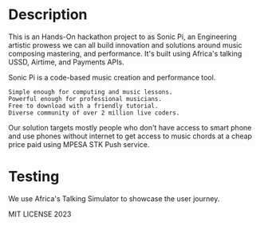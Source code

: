 
# Description

This is an Hands-On hackathon project to as Sonic Pi, an Engineering artistic prowess we can all build innovation and solutions around music composing mastering, and performance. It's built using Africa's talking USSD, Airtime, and Payments APIs.


Sonic Pi is a code-based music creation and performance tool.

    Simple enough for computing and music lessons.
    Powerful enough for professional musicians.
    Free to download with a friendly tutorial.
    Diverse community of over 2 million live coders.

Our solution targets mostly people who don't have access to smart phone and use phones without internet to get access to music chords at a cheap price paid  using MPESA STK Push service.

# Testing

We use Africa's Talking Simulator to showcase the user journey.

MIT LICENSE 2023


